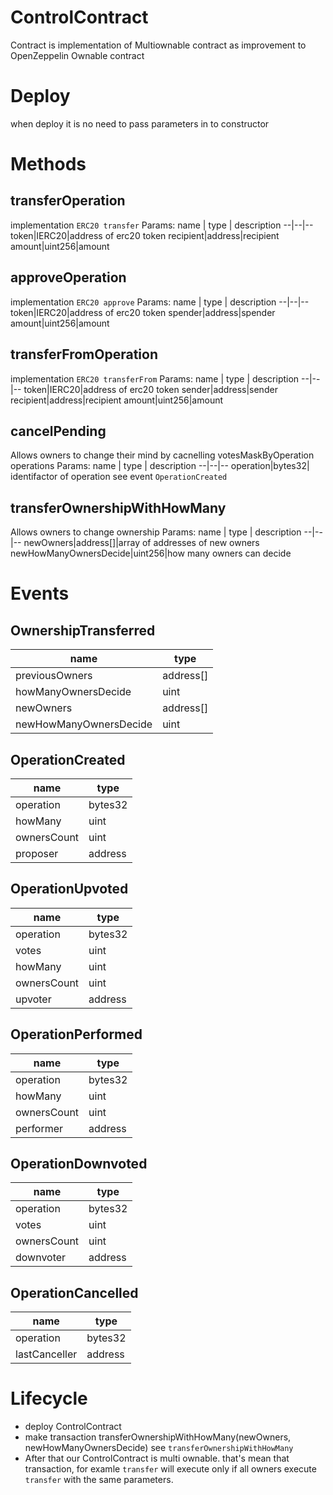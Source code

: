 # ControlContract
Contract is implementation of Multiownable contract as improvement to OpenZeppelin Ownable contract
# Deploy
when deploy it is no need to pass parameters in to constructor

# Methods
 
## transferOperation
implementation `ERC20 transfer`
Params:
name  | type | description
--|--|--
token|IERC20|address of erc20 token
recipient|address|recipient
amount|uint256|amount

## approveOperation
implementation `ERC20 approve`
Params:
name  | type | description
--|--|--
token|IERC20|address of erc20 token
spender|address|spender
amount|uint256|amount

## transferFromOperation
implementation `ERC20 transferFrom`
Params:
name  | type | description
--|--|--
token|IERC20|address of erc20 token
sender|address|sender
recipient|address|recipient
amount|uint256|amount

## cancelPending
Allows owners to change their mind by cacnelling votesMaskByOperation operations
Params:
name  | type | description
--|--|--
operation|bytes32| identifactor of operation see event `OperationCreated`

## transferOwnershipWithHowMany
Allows owners to change ownership
Params:
name  | type | description
--|--|--
newOwners|address[]|array of addresses of new owners
newHowManyOwnersDecide|uint256|how many owners can decide

# Events

## OwnershipTransferred
name  | type 
--|--
previousOwners|address[]
howManyOwnersDecide|uint
newOwners|address[]
newHowManyOwnersDecide|uint

## OperationCreated
name  | type 
--|--
operation|bytes32
howMany|uint
ownersCount|uint
proposer|address

## OperationUpvoted
name  | type 
--|--
operation|bytes32
votes|uint
howMany|uint
ownersCount|uint
upvoter|address

## OperationPerformed
name  | type 
--|--
operation|bytes32
howMany|uint
ownersCount|uint
performer|address

## OperationDownvoted
name  | type 
--|--
operation|bytes32
votes|uint
ownersCount|uint
downvoter|address

## OperationCancelled
name  | type 
--|--
operation|bytes32
lastCanceller|address

# Lifecycle
* deploy ControlContract
* make transaction transferOwnershipWithHowMany(newOwners, newHowManyOwnersDecide) see `transferOwnershipWithHowMany`
* After that our ControlContract is multi ownable. that's mean that transaction, for examle `transfer` will execute only if all owners execute `transfer` with the same parameters.
